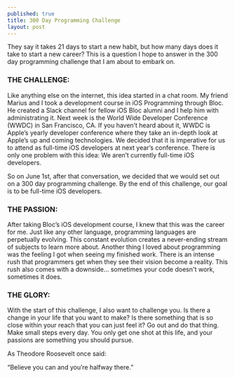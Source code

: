 ```yaml
---
published: true
title: 300 Day Programming Challenge
layout: post
---
```

They say it takes 21 days to start a new habit, but how many days does it take to start a new career? This is a question I hope to answer in the 300 day programming challenge that I am about to embark on.

### THE CHALLENGE:

Like anything else on the internet, this idea started in a chat room. My friend Marius and I took a development course in iOS Programming through Bloc. He created a Slack channel for fellow iOS Bloc alumni and I help him with administrating it. Next week is the World Wide Developer Conference (WWDC) in San Francisco, CA. If you haven’t heard about it, WWDC is Apple’s yearly developer conference where they take an in-depth look at Apple’s up and coming technologies. We decided that it is imperative for us to attend as full-time iOS developers at next year’s conference. There is only one problem with this idea: We aren’t currently full-time iOS developers.

So on June 1st, after that conversation, we decided that we would set out on a 300 day programming challenge. By the end of this challenge, our goal is to be full-time iOS developers.

### THE PASSION:

After taking Bloc’s iOS development course, I knew that this was the career for me. Just like any other language, programming languages are perpetually evolving. This constant evolution creates a never-ending stream of subjects to learn more about. Another thing I loved about programming was the feeling I got when seeing my finished work. There is an intense rush that programmers get when they see their vision become a reality. This rush also comes with a downside… sometimes your code doesn't work, sometimes it does.

### THE GLORY:

With the start of this challenge, I also want to challenge you. Is there a change in your life that you want to make? Is there something that is so close within your reach that you can just feel it? Go out and do that thing. Make small steps every day. You only get one shot at this life, and your passions are something you should pursue.

As Theodore Roosevelt once said:

“Believe you can and you’re halfway there.”